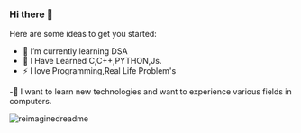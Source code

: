 ### Hi there 👋


Here are some ideas to get you started:
- 🌱 I’m currently learning DSA
- :scroll: I Have Learned C,C++,PYTHON,Js.
- ⚡ I love Programming,Real Life Problem's

-:page_with_curl: I want to learn new technologies and want to experience various fields in computers.

<img src="https://myreadme.vercel.app/api/embed/Ayusht777?panels=userstatistics,toprepositories,toplanguages,commitgraph" alt="reimaginedreadme" />
